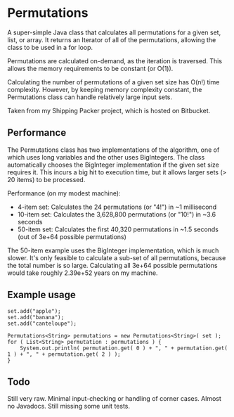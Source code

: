 Permutations
============

A super-simple Java class that calculates all permutations for a given set, list, or array. It returns an Iterator of all of the permutations, allowing the class to be used in a for loop.

Permutations are calculated on-demand, as the iteration is traversed. This allows the memory requirements to be constant (or O(1)).

Calculating the number of permutations of a given set size has O(n!) time complexity. However, by keeping memory complexity constant, the Permutations class can handle relatively large input sets.

Taken from my Shipping Packer project, which is hosted on Bitbucket.

Performance
-----------

The Permutations class has two implementations of the algorithm, one of which uses long variables and the other uses BigIntegers. The class automatically chooses the BigInteger implementation if the given set size requires it. This incurs a big hit to execution time, but it allows larger sets (> 20 items) to be processed.

Performance (on my modest machine):

* 4-item set: Calculates the 24 permutations (or "4!") in ~1 millisecond
* 10-item set: Calculates the 3,628,800 permutations (or "10!") in ~3.6 seconds
* 50-item set: Calculates the first 40,320 permutations in ~1.5 seconds (out of 3e+64 possible permutations)

The 50-item example uses the BigInteger implementation, which is much slower. It's only feasible to calculate a sub-set of all permutations, because the total number is so large. Calculating all 3e+64 possible permutations would take roughly 2.39e+52 years on my machine.

Example usage
-------------


    set.add("apple");
    set.add("banana");
    set.add("canteloupe");

    Permutations<String> permutations = new Permutations<String>( set );
    for ( List<String> permutation : permutations ) { 
        System.out.println( permutation.get( 0 ) + ", " + permutation.get( 1 ) + ", " + permutation.get( 2 ) );
    }


Todo
----

Still very raw. Minimal input-checking or handling of corner cases. Almost no Javadocs. Still missing some unit tests.
